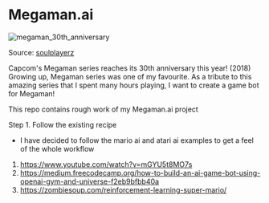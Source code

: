 # Megaman.ai


![megaman_30th_anniversary](https://s31.postimg.cc/whbusvrez/MEGAMANSURVEYBanner.jpg)

Source: [soulplayerz](http://www.soulplayerz.com/2017/09/29/novidade-sobre-mega-man-em-dezembro/)

Capcom's Megaman series reaches its 30th anniversary this year! (2018) Growing up, Megaman series was one of my favourite. As a tribute to this amazing series that I spent many hours playing, I want to create a game bot for Megaman!


This repo contains rough work of my Megaman.ai project

Step 1. Follow the existing recipe
- I have decided to follow the mario ai and atari ai examples to get a feel of the whole workflow
1. https://www.youtube.com/watch?v=mGYU5t8MO7s
2. https://medium.freecodecamp.org/how-to-build-an-ai-game-bot-using-openai-gym-and-universe-f2eb9bfbb40a
3. https://zombiesoup.com/reinforcement-learning-super-mario/
